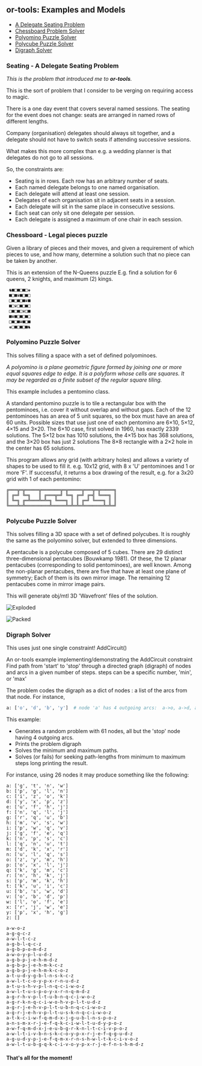 ## or-tools: Examples and Models

* [A Delegate Seating Problem](#seating---a-delegate-seating-problem)
* [Chessboard Problem Solver](#chessboard---legal-pieces-puzzle)
* [Polyomino Puzzle Solver](#polyomino-puzzle-solver)
* [Polycube Puzzle Solver](#polycube-puzzle-solver)
* [Digraph Solver](#digraph-solver)

### Seating - A Delegate Seating Problem
_This is the problem that introduced me to **or-tools**._

This is the sort of problem that I consider to be verging on requiring access to magic.

There is a one day event that covers several named sessions.
The seating for the event does not change: seats are arranged in named rows of different lengths. 

Company (organisation) delegates should always sit together, and a delegate should not have to switch seats if attending successive sessions.

What makes this more complex than e.g. a wedding planner is that delegates do not go to all sessions.

So, the constraints are:
* Seating is in rows. Each row has an arbitrary number of seats. 
* Each named delegate belongs to one named organisation.
* Each delegate will attend at least one session.
* Delegates of each organisation sit in adjacent seats in a session.
* Each delegate will sit in the same place in consecutive sessions.
* Each seat can only sit one delegate per session.
* Each delegate is assigned a maximum of one chair in each session.

### Chessboard - Legal pieces puzzle
Given a library of pieces and their moves, 
and given a requirement of which pieces to use, and how many,
determine a solution such that no piece can be taken by another.

This is an extension of the N-Queens puzzle
E.g. find a solution for 6 queens, 2 knights, and maximum (2) kings.


     ♞■□■□■□♚
     ■□■♛■□■□
     □■□■□■♛■
     ■□♛□■□■□
     □■□■□♛□■
     ■♛■□■□■□
     □■□■♛■□■
     ♚□■□■□■♞

### Polyomino Puzzle Solver
This solves filling a space with a set of defined polyominoes.

_A polyomino is a plane geometric figure formed by joining one or more equal squares edge to edge.
It is a polyform whose cells are squares. It may be regarded as a finite subset of the regular square tiling._

This example includes a pentomino class.

A standard pentomino puzzle is to tile a rectangular box with the pentominoes, i.e. cover it without overlap and
without gaps. Each of the 12 pentominoes has an area of 5 unit squares, so the box must have an area of 60 units.
Possible sizes that use just one of each pentomino are 6×10, 5×12, 4×15 and 3×20.
The 6×10 case, first solved in 1960, has exactly 2339 solutions.
The 5×12 box has 1010 solutions, the 4×15 box has 368 solutions, and the 3×20 box has just 2 solutions
The 8×8 rectangle with a 2×2 hole in the center has 65 solutions.

This program allows any grid (with arbitrary holes) and allows a variety of shapes to be used to fill it.
e.g. 10x12 grid, with 8 x 'U' pentominoes and 1 or more 'F'.
If successful, it returns a box drawing of the result, e.g. for a 3x20 grid with 1 of each pentomino:

    ╔═══╦═╦═════╦═══════╦═╦═════╦═══╦═╦═════╗
    ║ ╔═╝ ╚═╗   ║ ╔═══╦═╝ ╚═╗ ╔═╝ ╔═╣ ╚═══╗ ║
    ║ ╚═╗ ╔═╩═══╩═╩═╗ ╚═══╗ ║ ║ ╔═╝ ╚═══╗ ║ ║
    ╚═══╩═╩═════════╩═════╩═╩═╩═╩═══════╩═╩═╝

### Polycube Puzzle Solver
This solves filling a 3D space with a set of defined polycubes.
It is roughly the same as the polyomino solver, but extended to three dimensions.

A pentacube is a polycube composed of 5 cubes.
There are 29 distinct three-dimensional pentacubes (Bouwkamp 1981).
Of these, the 12 planar pentacubes (corresponding to solid pentominoes), are well known.
Among the non-planar pentacubes, there are five that have at least one plane of symmetry;
Each of them is its own mirror image. The remaining 12 pentacubes come in mirror image pairs.

This will generate obj/mtl 3D 'Wavefront' files of the solution.

![Exploded](polycube/exploded.jpg)

![Packed](polycube/packed.jpg)


### Digraph Solver
This uses just one single constraint! AddCircuit()

An or-tools example implementing/demonstrating the AddCircuit constraint
Find path from 'start' to 'stop' through a directed graph (digraph) of nodes and arcs in a given number of steps.
steps can be a specific number, 'min', or 'max'

The problem codes the digraph as a dict of nodes : a list of the arcs from that node.
For instance,

```Python
a: ['o', 'd', 'b', 'y']  # node 'a' has 4 outgoing arcs:  a->o, a->d, a->b, a->y
```

This example:
* Generates a random problem with 61 nodes, all but the 'stop' node having 4 outgoing arcs.
* Prints the problem digraph
* Solves the minimum and maximum paths.
* Solves (or fails) for seeking path-lengths from minimum to maximum steps long printing the result.

For instance, using 26 nodes it may produce something like the following:

````text
a: ['g', 't', 'n', 'w']
b: ['p', 'g', 'l', 'n']
c: ['i', 'z', 'o', 'k']
d: ['y', 'x', 'p', 'z']
e: ['u', 'f', 'h', 'j']
f: ['n', 'q', 'l', 'j']
g: ['r', 'q', 'u', 'b']
h: ['m', 'v', 's', 'w']
i: ['p', 'w', 'q', 'v']
j: ['g', 'f', 'e', 'q']
k: ['n', 'p', 's', 'c']
l: ['q', 'n', 'u', 't']
m: ['d', 'k', 'x', 'r']
n: ['u', 'l', 'q', 's']
o: ['z', 'y', 'm', 'h']
p: ['o', 'x', 'l', 'j']
q: ['k', 'g', 'm', 'c']
r: ['n', 'h', 'k', 'j']
s: ['p', 'm', 'k', 'h']
t: ['k', 'u', 'i', 'c']
u: ['b', 's', 'w', 'd']
v: ['o', 'b', 'd', 'p']
w: ['l', 'o', 'f', 'e']
x: ['r', 'j', 'w', 'e']
y: ['p', 'x', 'h', 'g']
z: []

a-w-o-z
a-g-q-c-z
a-w-l-t-c-z
a-g-b-l-q-c-z
a-g-b-p-o-m-d-z
a-w-o-y-p-l-u-d-z
a-g-b-p-j-e-h-m-d-z
a-g-b-p-j-e-h-m-k-c-z
a-g-b-p-j-e-h-m-k-c-o-z
a-t-u-d-y-g-b-l-n-s-k-c-z
a-w-l-t-c-o-y-p-x-r-n-u-d-z
a-t-u-s-h-v-p-l-n-q-c-i-w-o-z
a-w-l-t-u-s-p-o-y-x-r-n-q-m-d-z
a-g-r-h-v-p-l-t-u-b-n-q-c-i-w-o-z
a-g-r-k-n-q-c-i-w-o-h-v-p-l-t-u-d-z
a-g-r-j-e-h-v-p-l-t-u-b-n-q-c-i-w-o-z
a-g-r-j-e-h-v-p-l-t-u-s-k-n-q-c-i-w-o-z
a-t-k-c-i-w-f-q-m-d-x-j-g-u-b-l-n-s-p-o-z
a-n-s-m-x-r-j-e-f-q-k-c-i-w-l-t-u-d-y-p-o-z
a-w-f-q-m-d-x-j-e-u-b-g-r-k-n-l-t-c-i-v-p-o-z
a-w-l-t-i-v-b-n-s-k-c-o-y-p-x-r-j-e-f-q-g-u-d-z
a-g-u-d-y-p-j-e-f-q-m-x-r-n-s-h-w-l-t-k-c-i-v-o-z
a-w-l-t-u-b-g-q-k-c-i-v-o-y-p-x-r-j-e-f-n-s-h-m-d-z
````

#### That's all for the moment!

